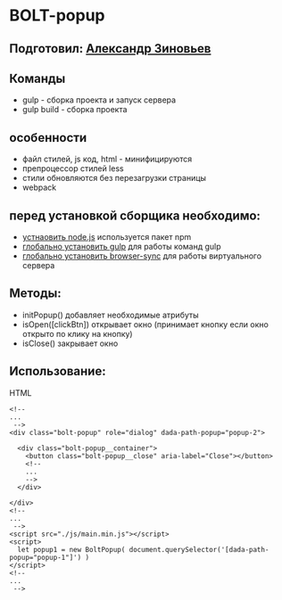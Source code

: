 BOLT-popup
=====================

Подготовил: [Александр Зиновьев](http://uzinok.ru/)
-----------------------------------

Команды
-----------------------------------

* gulp - сборка проекта и запуск сервера
* gulp build - сборка проекта

особенности
-----------------------------------

* файл стилей, js код, html - минифицируются
* препроцессор стилей less
* стили обновляются без перезагрузки страницы
* webpack

перед установкой сборщика необходимо:
-----------------------------------

* [устнаовить node.js](https://nodejs.org/) используется пакет npm
* [глобально установить gulp](https://gulpjs.com/) для работы команд gulp
* [глобально установить browser-sync](https://browsersync.io/) для работы виртуального сервера

Методы:
-----------------------------------
* initPopup() добавляет необходимые атрибуты
* isOpen([clickBtn]) открывает окно (принимает кнопку если окно открыто по клику на кнопку)
* isClose() закрывает окно

Использование:
-----------------------------------
HTML
```
<!--
...
 -->
<div class="bolt-popup" role="dialog" dada-path-popup="popup-2">

  <div class="bolt-popup__container">
    <button class="bolt-popup__close" aria-label="Close"></button>
    <!--
    ...
    -->
  </div>

</div>
<!--
...
 -->
<script src="./js/main.min.js"></script>
<script>
  let popup1 = new BoltPopup( document.querySelector('[dada-path-popup="popup-1"]') )
</script>
<!--
...
 -->
```
